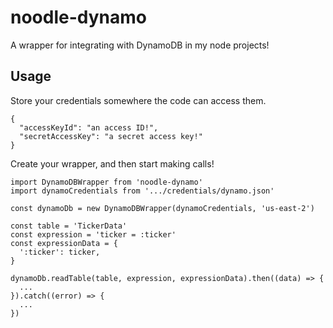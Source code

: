 # noodle-dynamo
A wrapper for integrating with DynamoDB in my node projects!

## Usage

Store your credentials somewhere the code can access them.

```
{
  "accessKeyId": "an access ID!",
  "secretAccessKey": "a secret access key!"
}

```


Create your wrapper, and then start making calls!

```
import DynamoDBWrapper from 'noodle-dynamo'
import dynamoCredentials from '.../credentials/dynamo.json'

const dynamoDb = new DynamoDBWrapper(dynamoCredentials, 'us-east-2')

const table = 'TickerData'
const expression = 'ticker = :ticker'
const expressionData = {
  ':ticker': ticker,
}

dynamoDb.readTable(table, expression, expressionData).then((data) => {
  ...
}).catch((error) => {
  ...
})
```
